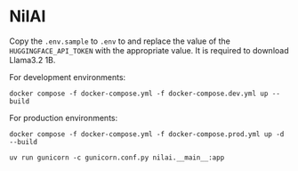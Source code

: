 # NilAI

Copy the `.env.sample` to `.env` to and replace the value of the `HUGGINGFACE_API_TOKEN` with the appropriate value. It is required to download Llama3.2 1B.

For development environments:
```shell
docker compose -f docker-compose.yml -f docker-compose.dev.yml up --build 
```

For production environments:
```shell
docker compose -f docker-compose.yml -f docker-compose.prod.yml up -d --build
```

```
uv run gunicorn -c gunicorn.conf.py nilai.__main__:app
```